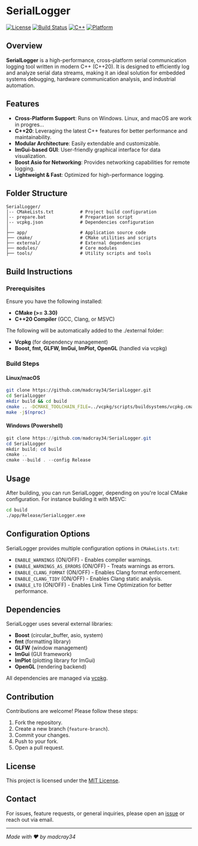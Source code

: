 # SerialLogger

[![License](https://img.shields.io/badge/license-MIT-blue.svg)](LICENSE)
[![Build Status](https://img.shields.io/badge/build-passing-brightgreen.svg)]()
[![C++](https://img.shields.io/badge/C%2B%2B-20-blue)]()
[![Platform](https://img.shields.io/badge/platform-Windows%20%7C%20Linux%20%7C%20MacOS-lightgrey)]()

## Overview
**SerialLogger** is a high-performance, cross-platform serial communication logging tool written in modern C++ (C++20). It is designed to efficiently log and analyze serial data streams, making it an ideal solution for embedded systems debugging, hardware communication analysis, and industrial automation.

## Features
- **Cross-Platform Support**: Runs on Windows. Linux, and macOS are work in progres...
- **C++20**: Leveraging the latest C++ features for better performance and maintainability.
- **Modular Architecture**: Easily extendable and customizable.
- **ImGui-based GUI**: User-friendly graphical interface for data visualization.
- **Boost Asio for Networking**: Provides networking capabilities for remote logging.
- **Lightweight & Fast**: Optimized for high-performance logging.

## Folder Structure
```
SerialLogger/
│-- CMakeLists.txt          # Project build configuration
│-- prepare.bat             # Preparation script
│-- vcpkg.json              # Dependencies configuration
│
├── app/                    # Application source code
├── cmake/                  # CMake utilities and scripts
├── external/               # External dependencies
├── modules/                # Core modules
├── tools/                  # Utility scripts and tools
```

## Build Instructions
### Prerequisites
Ensure you have the following installed:
- **CMake (>= 3.30)**
- **C++20 Compiler** (GCC, Clang, or MSVC)
  
The following will be automatically added to the ./external folder:
- **Vcpkg** (for dependency management)
- **Boost, fmt, GLFW, ImGui, ImPlot, OpenGL** (handled via vcpkg)

### Build Steps
#### Linux/macOS
```sh
git clone https://github.com/madcray34/SerialLogger.git
cd SerialLogger
mkdir build && cd build
cmake .. -DCMAKE_TOOLCHAIN_FILE=../vcpkg/scripts/buildsystems/vcpkg.cmake
make -j$(nproc)
```

#### Windows (Powershell)
```powershell
git clone https://github.com/madcray34/SerialLogger.git
cd SerialLogger
mkdir build; cd build
cmake ..
cmake --build . --config Release
```

## Usage
After building, you can run SerialLogger, depending on you're local CMake configuration.
For instance building it with MSVC:
```sh
cd build
./app/Release/SerialLogger.exe
```

## Configuration Options
SerialLogger provides multiple configuration options in `CMakeLists.txt`:
- `ENABLE_WARNINGS` (ON/OFF) - Enables compiler warnings.
- `ENABLE_WARNINGS_AS_ERRORS` (ON/OFF) - Treats warnings as errors.
- `ENABLE_CLANG_FORMAT` (ON/OFF) - Enables Clang format enforcement.
- `ENABLE_CLANG_TIDY` (ON/OFF) - Enables Clang static analysis.
- `ENABLE_LTO` (ON/OFF) - Enables Link Time Optimization for better performance.

## Dependencies
SerialLogger uses several external libraries:
- **Boost** (circular_buffer, asio, system)
- **fmt** (formatting library)
- **GLFW** (window management)
- **ImGui** (GUI framework)
- **ImPlot** (plotting library for ImGui)
- **OpenGL** (rendering backend)

All dependencies are managed via [vcpkg](https://vcpkg.io/).

## Contribution
Contributions are welcome! Please follow these steps:
1. Fork the repository.
2. Create a new branch (`feature-branch`).
3. Commit your changes.
4. Push to your fork.
5. Open a pull request.

## License
This project is licensed under the [MIT License](LICENSE).

## Contact
For issues, feature requests, or general inquiries, please open an [issue](https://github.com/madcray34/SerialLogger/issues) or reach out via email.

---
*Made with ❤️ by madcray34*

